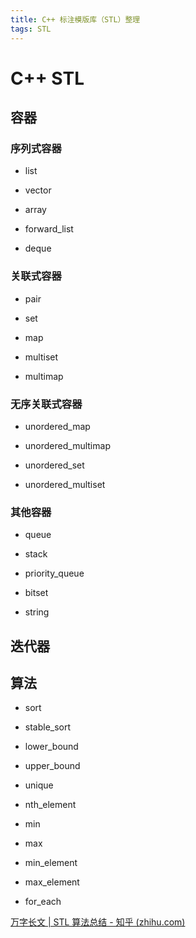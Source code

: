 ```yaml
---
title: C++ 标注模版库（STL）整理
tags: STL
---
```


# C++ STL

## 容器

### 序列式容器

- list

- vector

- array

- forward_list

- deque

### 关联式容器

- pair

- set

- map

- multiset

- multimap

### 无序关联式容器

- unordered_map

- unordered_multimap

- unordered_set

- unordered_multiset

### 其他容器

- queue

- stack

- priority_queue

- bitset

- string

## 迭代器

## 算法

- sort

- stable_sort

- lower_bound

- upper_bound

- unique

- nth_element

- min

- max

- min_element

- max_element

- for_each

[万字长文 | STL 算法总结 - 知乎 (zhihu.com)](https://zhuanlan.zhihu.com/p/381607411)
